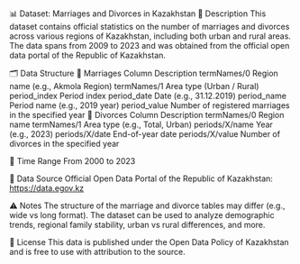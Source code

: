 📊 Dataset: Marriages and Divorces in Kazakhstan
📌 Description
This dataset contains official statistics on the number of marriages and divorces across various regions of Kazakhstan, including both urban and rural areas. The data spans from 2009 to 2023 and was obtained from the official open data portal of the Republic of Kazakhstan.

🗂 Data Structure
🔹 Marriages
Column	Description
termNames/0	Region name (e.g., Akmola Region)
termNames/1	Area type (Urban / Rural)
period_index	Period index
period_date	Date (e.g., 31.12.2019)
period_name	Period name (e.g., 2019 year)
period_value	Number of registered marriages in the specified year
🔹 Divorces
Column	Description
termNames/0	Region name
termNames/1	Area type (e.g., Total, Urban)
periods/X/name	Year (e.g., 2023)
periods/X/date	End-of-year date
periods/X/value	Number of divorces in the specified year



📅 Time Range
From 2000 to 2023 

📌 Data Source
Official Open Data Portal of the Republic of Kazakhstan:
https://data.egov.kz

⚠️ Notes
The structure of the marriage and divorce tables may differ (e.g., wide vs long format).
The dataset can be used to analyze demographic trends, regional family stability, urban vs rural differences, and more.

📎 License
This data is published under the Open Data Policy of Kazakhstan and is free to use with attribution to the source.
